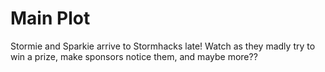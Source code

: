 # Main Plot
Stormie and Sparkie arrive to Stormhacks late! Watch as they madly try to win a prize, make sponsors notice them, and maybe more??